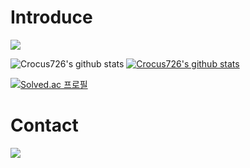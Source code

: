 # Introduce

<a href="https://www.instagram.com/arendelle_crocus/"><img src="https://img.shields.io/badge/Instagram-E4405F?style=for-the-badge&logo=instagram&logoColor=white"/></a>

![Crocus726's github stats](https://github-readme-stats.vercel.app/api?username=Crocus726&show_icons=true)
[![Crocus726's github stats](https://github-readme-stats.vercel.app/api/top-langs/?username=Crocus726&show_icons=true&hide_border=true&title_color=004386&icon_color=004386&layout=compact)](https://github.com/Crocus726)

[![Solved.ac 프로필](http://mazassumnida.wtf/api/v2/generate_badge?boj=crocus726)](https://solved.ac/crocus726)

# Contact
<a href="mailto: crocus726@gmail.com"><img src="https://img.shields.io/badge/crocus726@gmail.com-D14836?style=for-the-badge&logo=gmail&logoColor=white"/></a>

<!---
Crocus726/Crocus726 is a ✨ special ✨ repository because its `README.md` (this file) appears on your GitHub profile.
You can click the Preview link to take a look at your changes.
--->
